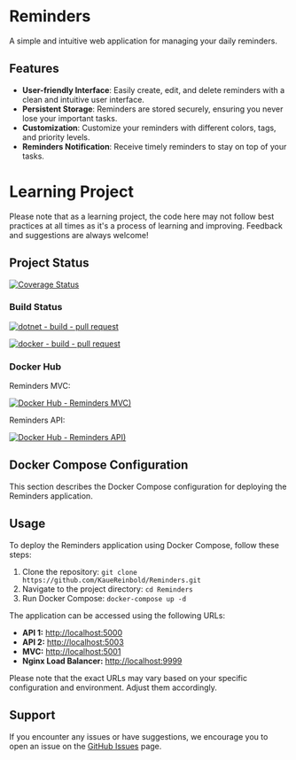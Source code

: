 # Reminders

A simple and intuitive web application for managing your daily reminders.

## Features

- **User-friendly Interface**: Easily create, edit, and delete reminders with a clean and intuitive user interface.
- **Persistent Storage**: Reminders are stored securely, ensuring you never lose your important tasks.
- **Customization**: Customize your reminders with different colors, tags, and priority levels.
- **Reminders Notification**: Receive timely reminders to stay on top of your tasks.

# Learning Project

Please note that as a learning project, the code here may not follow best practices at all times as it's a process of learning and improving. Feedback and suggestions are always welcome!

## Project Status

[![Coverage Status](https://coveralls.io/repos/github/KaueReinbold/Reminders/badge.svg?branch=main)](https://coveralls.io/github/KaueReinbold/Reminders?branch=main)

### Build Status

  [![dotnet - build - pull request](https://github.com/KaueReinbold/Reminders/actions/workflows/dotnet-pull-request.yml/badge.svg)](https://github.com/KaueReinbold/Reminders/actions/workflows/dotnet-pull-request.yml)

  [![docker - build - pull request](https://github.com/KaueReinbold/Reminders/actions/workflows/docker-pull-request.yml/badge.svg)](https://github.com/KaueReinbold/Reminders/actions/workflows/docker-pull-request.yml)

### Docker Hub

Reminders MVC:

  [![Docker Hub - Reminders MVC)](https://img.shields.io/docker/pulls/kauereinbold/reminders-mvc.svg)](https://hub.docker.com/r/kauereinbold/reminders-mvc)

Reminders API:

  [![Docker Hub - Reminders API)](https://img.shields.io/docker/pulls/kauereinbold/reminders-dotnet-api.svg)](https://hub.docker.com/r/kauereinbold/reminders-dotnet-api)

## Docker Compose Configuration

This section describes the Docker Compose configuration for deploying the Reminders application.

## Usage

To deploy the Reminders application using Docker Compose, follow these steps:

1. Clone the repository: `git clone https://github.com/KaueReinbold/Reminders.git`
2. Navigate to the project directory: `cd Reminders`
3. Run Docker Compose: `docker-compose up -d`

The application can be accessed using the following URLs:

- **API 1:** [http://localhost:5000](http://localhost:5000)
- **API 2:** [http://localhost:5003](http://localhost:5003)
- **MVC:** [http://localhost:5001](http://localhost:5001)
- **Nginx Load Balancer:** [http://localhost:9999](http://localhost:9999)

Please note that the exact URLs may vary based on your specific configuration and environment. Adjust them accordingly.

## Support

If you encounter any issues or have suggestions, we encourage you to open an issue on the [GitHub Issues](https://github.com/KaueReinbold/Reminders/issues) page.
